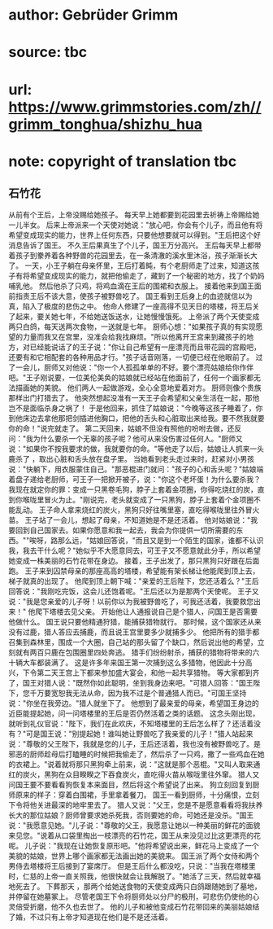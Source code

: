 # author: Gebrüder Grimm
# source: tbc
# url: https://www.grimmstories.com/zh//grimm_tonghua/shizhu_hua
# note: copyright of translation tbc

## 石竹花 

从前有个王后，上帝没赐给她孩子。
每天早上她都要到花园里去祈祷上帝赐给她一儿半女。
后来上帝派来一个天使对她说："放心吧，你会有个儿子，而且他有将希望变成现实的能力，世界上任何东西，只要他想要就可以得到。"王后把这个好消息告诉了国王。
不久王后果真生了个儿子，国王万分高兴。
王后每天早上都带着孩子到豢养着各种野兽的花园里去，在一条清澈的溪水里沐浴，孩子渐渐长大了。
一天，小王子躺在母亲怀里，王后打着盹，有个老厨师走了过来，知道这孩子有将希望变成现实的能力，就把他偷走了，藏到了一个秘密的地方，找了个奶妈哺乳他。
然后他杀了只鸡，将鸡血滴在王后的围裙和衣服上。
接着他来到国王面前指责王后不该大意，使孩子被野兽吃了。
国王看到王后身上的血迹就信以为真，陷入了极度的悲伤之中。
他命人修建了一座高得不见天日的塔楼，将王后关了起来，要关她七年，不给她送饭送水，让她慢慢饿死。
上帝派了两个天使变成两只白鸽，每天送两次食物，一送就是七年。
厨师心想："如果孩子真的有实现愿望的力量而我又在宫里，没准会给我找麻烦。"所以他离开王宫来到藏孩子的地方，对已经能说话了的王子说："你让自己希望有一座漂亮而且带花园的宫殿吧，还要有和它相配套的各种用品才行。"孩子话音刚落，一切便已经在他眼前了。
过了一会儿，厨师又对他说："你一个人孤孤单单的不好。要个漂亮姑娘给你作伴吧。"王子刚说要，一位美伦美奂的姑娘就已经站在他面前了，任何一个画家都无法描画她的美貌。
他们两人一起做游戏，全心全意地爱着对方。
厨师则像个贵族那样出门打猎去了。
他突然想起没准有一天王子会希望和父亲生活在一起，那他岂不是面临杀身之祸了！
于是他回来，抓住了姑娘说："今晚等这孩子睡着了，你到他床边去拿他那把剑插进他胸口，把他的舌头和心脏取出来给我。要不然我就要你的命！"说完就走了。
第二天回来，姑娘不但没有照他的吩咐去做，还反问："我为什么要杀一个无辜的孩子呢？他可从来没伤害过任何人。"厨师又说："如果你不按我要求的做，我就要你的命。"等他走了以后，姑娘让人抓来一头鹿杀了
，取出心脏和舌头放在盘子里。
当她看到老头走过来时，赶紧对小男孩说："快躺下，用衣服蒙住自己。"那恶棍进门就问："孩子的心和舌头呢？"姑娘端着盘子递给老厨师，可王子一把掀开被子，说："你这个老坏蛋！为什么要杀我？我现在就定你的罪：变成一只黑卷毛狗，脖子上套着金项圈，你得吃烧红的炭，直到你喉咙里冒火为止。"刚说完，老头就变成了一只黑狗，脖子上套着个金项圈不能乱动。
王子命人拿来烧红的炭火，黑狗只好往嘴里塞，直吃得喉咙里往外冒火苗。
王子站了一会儿，想起了母亲，不知道她是不是还活着。
他对姑娘说："我要回到自己国家去。如果你愿意和我一起去，我会为你提供一切所需要的东西。""唉呀，路那么远，"姑娘回答说，"而且又是到一个陌生的国家，谁都不认识我，我去干什么呢？"她似乎不大愿意同去，可王子又不愿意就此分手，所以希望她变成一株美丽的石竹花带在身边。
接着，王子出发了，那只黑狗只好跟在后面跑。
王子来到囚禁母亲的那座高高的塔楼，希望能有架长梯让他能爬到顶上去，梯子就真的出现了。
他爬到顶上朝下喊："亲爱的王后陛下，您还活着么？"王后回答说："我刚吃完饭，这会儿还饱着呢。"王后还以为是那两个天使呢。
王子又说："我是您亲爱的儿子呀！以前你以为我被野兽吃了，可我还活着，我要救您出来！"
他爬下塔楼去见父亲。
开始他让人通报说自己是个猎人，问国王是否需要他做什么。
国王说只要他精通狩猎，能捕获猎物就行。
那时候，这个国家还从来没有过鹿，猎人答应去捕鹿，而且说王宫里要多少就捕多少。
他把所有的猎手都召集到森林里，围成一个大圈，自己站的那头留了个缺口，然后说出他的希望，立刻就有两百只鹿在包围圈里四处奔逃。
猎手们纷纷射杀，捕获的猎物将带来的六十辆大车都装满了。
这是许多年来国王第一次捕到这么多猎物，他因此十分高兴，下令第二天王宫上下都来参加盛大宴会，和他一起共享猎物。
等大家都到齐了，国王对猎人说："既然你如此聪明，坐到我身边来吧。"可猎人回答："国王陛下，您千万要宽恕我无法从命，因为我不过是个普通猎人而已。"可国王坚持说："你坐在我旁边。"猎人就坐下了。
他想到了最亲爱的母亲，希望国王身边的近臣能提起她，问一问塔楼里的王后是否仍然活着之类的话题。
这念头刚出现，就听到礼仪官说："陛下，我们在此欢庆，不知塔楼里的王后怎么样了？还活着没有？"可是国王说："别提起她！谁叫她让野兽吃了我亲爱的儿子！"猎人站起来说："尊敬的父王陛下，我就是您的儿子，王后还活着，我也没有被野兽吃了。是邪恶的厨师趁母后打瞌睡的时候把我偷走了，然后杀了一只鸡，撒了一些鸡血在她的衣裙上。"说着就将那只黑狗牵上前来，说："这就是那个恶棍。"又叫人取来通红的炭火，黑狗在众目睽睽之下吞食炭火，直吃得火苗从喉咙里往外窜。
猎人又问国王要不要看看狗恢复本来面目，然后将这个希望说了出来。
狗立刻回复到厨师原来的样子：穿着白围裙，手里拿着餐刀。
国王一看到厨师，十分痛恨，立刻下令将他关进最深的地牢里去了。
猎人又说："父王，您是不是愿意看看将我扶养长大的那位姑娘？厨师曾要求她杀死我，否则要她的命，可她还是没杀。"国王说："我愿意见她。"儿子说："尊敬的父王，我愿意让她以一种美丽的鲜花的面貌来见您。"说着从口袋里掏出一枝漂亮的石竹花，国王从来没见过比这更漂亮的花呢。
儿子说："我现在让她恢复原形吧。"他将希望说出来，鲜花马上变成了一个美貌的姑娘，世界上哪个画家都无法画出她的美貌来。
国王派了两个女侍和两个男侍去塔楼将王后接到了宴席厅。
但是王后什么都没吃，只说："当我在塔楼里时，仁慈的上帝一直关照我，他很快就会让我解脱了。"她活了三天，然后就幸福地死去了。
下葬那天
，那两个给她送食物的天使变成两只白鸽跟随她到了墓地，并停留在她墓冢上。
尽管老国王下令将厨师处以分尸的极刑，可悲伤仍使他的心灵倍受折磨，他不久也去世了。
他的儿子和被他变成石竹花带回来的美丽姑娘结了婚，不过只有上帝才知道现在他们是不是还活着。
